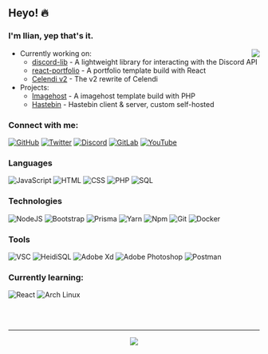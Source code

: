 ## Heyo! 🔥

### I'm Ilian, yep that's it.

<a href="https://discord.com/users/597445640129085440/">
  <img src="https://lanyard-profile-readme.vercel.app/api/597445640129085440?idleMessage=Not%20doing%20shit%20lol" align="right" />
</a>

- Currently working on:
    - [discord-lib](https://github.com/discord-lib/discord-lib) - A lightweight library for interacting with the Discord API
    - [react-portfolio](https://github.com/Iliannnn/React-Portfolio) - A portfolio template build with React
    - [Celendi v2](https://celendi.me/) - The v2 rewrite of Celendi
- Projects:
    - [Imagehost](https://github.com/Iliannnn/Imagehost-Template-PHP) - A imagehost template build with PHP
    - [Hastebin](https://github.com/Jqstln/hastebin) - Hastebin client & server, custom self-hosted

### Connect with me:

<a href="https://github.com/Iliannnn">![GitHub](https://img.shields.io/badge/-GitHub-000?&logo=GitHub)</a>
<a href="https://twitter.com/Iliannnnn/">![Twitter](https://img.shields.io/badge/-Twitter-000?&logo=Twitter)</a>
<a href="https://discord.com/users/597445640129085440/">![Discord](https://img.shields.io/badge/-Discord-000?&logo=discord)</a>
<a href="https://gitlab.com/Iliannnn/">![GitLab](https://img.shields.io/badge/-GitLab-000?&logo=GitLab)</a>
<a href="https://youtube.com/channel/UCLpjXcD-JbYygD1e1rYYObA?sub_confirmation=1/">![YouTube](https://img.shields.io/badge/-YouTube-000?&logo=YouTube)</a>

### Languages

![JavaScript](https://img.shields.io/badge/-JavaScript-000?&logo=JavaScript) ![HTML](https://img.shields.io/badge/-HTML-000?&logo=html5) ![CSS](https://img.shields.io/badge/-CSS-000?&logo=css3) ![PHP](https://img.shields.io/badge/-PHP-000?&logo=php) ![SQL](https://img.shields.io/badge/-SQL-000?&logo=MySQL)

### Technologies

![NodeJS](https://img.shields.io/badge/-Node.js-000?&logo=node.js) ![Bootstrap](https://img.shields.io/badge/-Bootstrap-000?&logo=bootstrap) ![Prisma](https://img.shields.io/badge/-Prisma-000?&logo=prisma) ![Yarn](https://img.shields.io/badge/-Yarn-000?&logo=yarn) ![Npm](https://img.shields.io/badge/-NPM-000?&logo=npm) ![Git](https://img.shields.io/badge/-Git-000?&logo=git) ![Docker](https://img.shields.io/badge/-Docker-000?&logo=Docker)

### Tools

![VSC](https://img.shields.io/badge/-Visual%20Studio%20Code-000?&logo=visualstudiocode) ![HeidiSQL](https://img.shields.io/badge/-HeidiSQL-000?&logo=mysql) ![Adobe Xd](https://img.shields.io/badge/-Adobe%20Xd-000?&logo=Adobe%20XD) ![Adobe Photoshop](https://img.shields.io/badge/-Adobe%20Photoshop-000?&logo=Adobe%20Photoshop) ![Postman](https://img.shields.io/badge/-Postman-000?&logo=Postman)

### Currently learning:
![React](https://img.shields.io/badge/-React-000?&logo=react) ![Arch Linux](https://img.shields.io/badge/-Arch%20Linux-000?&logo=Arch%20Linux)

<br />
<br />

---

<div align="center">
<img src="https://metrics.lecoq.io/Iliannnn?base.repositories=0&languages=1&isocalendar=1&followup=1">
</div>
